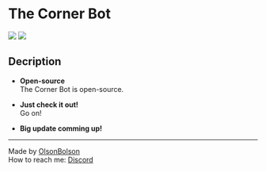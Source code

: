 # The Corner Bot
![](https://img.shields.io/github/license/OlsonBolson-dev/BOB-The-Bot)
![](https://img.shields.io/github/last-commit/OlsonBolson-dev/BOB-The-Bot)

## Decription

- **Open-source** <br>
The Corner Bot is open-source.

- **Just check it out!** <br>
Go on!

- **Big update comming up!** <br>

***
Made by [OlsonBolson](https://github.com/OlsonBolson-dev) <br> 
How to reach me: [Discord](https://discord.com/users/444131047316389888)
